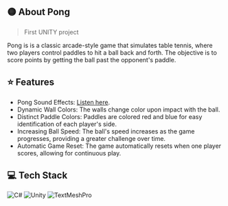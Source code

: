 ## 🟡 About Pong
> First UNITY project

Pong is  is a classic arcade-style game that simulates table tennis, where two players control paddles to hit a ball back and forth. The objective is to score points by getting the ball past the opponent's paddle. 

## ⭐ Features
- Pong Sound Effects: [Listen here](https://youtu.be/qhaS2uMNTjI?si=LH6uyq1ENmWb32IC).
- Dynamic Wall Colors: The walls change color upon impact with the ball.
- Distinct Paddle Colors: Paddles are colored red and blue for easy identification of each player's side.
- Increasing Ball Speed: The ball's speed increases as the game progresses, providing a greater challenge over time.
- Automatic Game Reset: The game automatically resets when one player scores, allowing for continuous play.

## 💻 Tech Stack
![C#](https://img.shields.io/badge/C%23-%23239120.svg?logo=csharp&logoColor=white)
![Unity](https://img.shields.io/badge/Unity-%232F82B3.svg?logo=unity&logoColor=white)
![TextMeshPro](https://img.shields.io/badge/TextMeshPro-%23FFFFFF.svg?logo=unity&logoColor=white)

